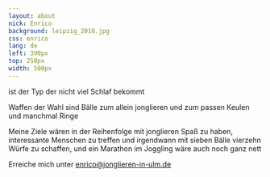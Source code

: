```yaml
---
layout: about
nick: Enrico
background: leipzig_2010.jpg
css: enrico
lang: de
left: 390px
top: 250px
width: 500px
---
```


ist der Typ der nicht viel Schlaf bekommt

Waffen der Wahl sind Bälle zum allein jonglieren und zum passen Keulen und manchmal Ringe

Meine Ziele wären in der Reihenfolge mit jonglieren Spaß zu haben, interessante Menschen zu treffen und irgendwann mit sieben Bälle vierzehn Würfe zu schaffen, und ein Marathon im Joggling wäre auch noch ganz nett

Erreiche mich unter <enrico@jonglieren-in-ulm.de>

